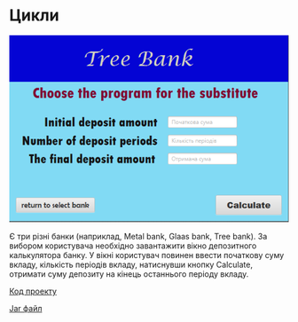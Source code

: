 # Цикли

![Скріншот](/images/chapter06.png)

Є три різні банки (наприклад, Metal bank, Glaas bank, Tree bank). За вибором користувача необхідно завантажити вікно депозитного калькулятора банку. У вікні користувач повинен ввести початкову суму вкладу, кількість періодів вкладу, натиснувши кнопку Calculate, отримати суму депозиту на кінець останнього періоду вкладу.

[Код проекту](https://github.com/atmp-if/javafx/tree/project/Cycles)

[Jar файл](https://github.com/atmp-if/javafx/releases/latest/download/Cycles.jar)